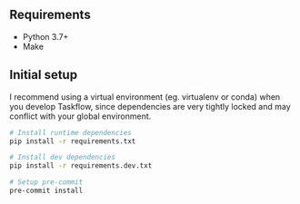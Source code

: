 ## Requirements
- Python 3.7+
- Make

## Initial setup
I recommend using a virtual environment (eg. virtualenv or conda) when you develop Taskflow, since dependencies are very tightly locked and may conflict with your global environment.

```bash
# Install runtime dependencies
pip install -r requirements.txt

# Install dev dependencies
pip install -r requirements.dev.txt

# Setup pre-commit
pre-commit install
```
